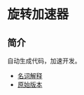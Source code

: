 # 旋转加速器

## 简介

自动生成代码，加速开发。


- [名词解释](doc/名词解释.md)
- [原始版本](https://github.com/aoeai/mybatis-mysql-generator)


